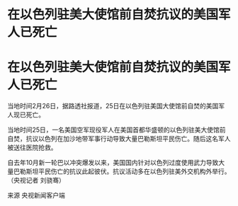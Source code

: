 # 在以色列驻美大使馆前自焚抗议的美国军人已死亡

# 在以色列驻美大使馆前自焚抗议的美国军人已死亡

当地时间2月26日，据路透社报道，25日在以色列驻美国大使馆前自焚的美国军人现已死亡。

当地时间25日，一名美国空军现役军人在美国首都华盛顿的以色列驻美大使馆前自焚，抗议以色列在加沙地带军事行动导致大量巴勒斯坦平民伤亡。随后这名军人被送往医院抢救。

自去年10月新一轮巴以冲突爆发以来，美国国内针对以色列过度使用武力导致大量巴勒斯坦平民伤亡的抗议此起彼伏。抗议活动多在以色列驻美外交机构外举行。（央视记者
刘骁骞）

来源 央视新闻客户端

